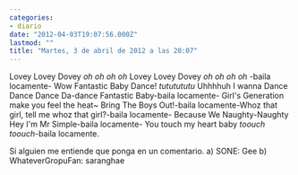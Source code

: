 ```yaml
---
categories:
- diario
date: "2012-04-03T19:07:56.000Z"
lastmod: ""
title: "Martes, 3 de abril de 2012 a las 20:07"
---
```


Lovey Lovey Dovey *oh oh oh oh* Lovey Lovey Dovey *oh oh oh oh*  -baila locamente-  Wow Fantastic Baby Dance! *tututututu* Uhhhhuh I wanna Dance Dance Dance Da-dance Fantastic Baby-baila locamente- Girl\'s Generation make you feel the heat~ Bring The Boys Out!-baila locamente-Whoz that girl, tell me whoz that girl?-baila locamente- Because We Naughty-Naughty Hey I\'m Mr Simple-baila locamente- You touch my heart baby *toouch toouch*-baila locamente.

Si alguien me entiende que ponga en un comentario.
a) SONE: Gee 
b) WhateverGropuFan: saranghae
